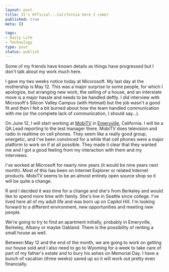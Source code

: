 ```yaml
--- 
layout: post
title: It's Official...California here I come!
published: true
meta: {}

tags: 
- Daily Life
- Technology
type: post
status: publish
---
```

Some of my friends have known details as things have progressed but I don't talk about my work much here.

I gave my two weeks notice today at Micorosoft. My last day at the mothership is May 12. This was a major surprise to some people, for which I apologize, but arranging new work, the selling of a house, and an interstate move is a major hassle and needs to be handled deftly. I did interview with Microsoft's Silicon Valley Campus (with Hotmail) but the job wasn't a good fit and then I felt a bit burned about how the team handled communication with me (or the complete lack of communication, I should say...).

On June 12, I will start working at <a href="http://www.mobitv.com">MobiTV</a> in <a href="http://maps.google.com/maps?f=q&hl=en&sll=37.83609,-122.289848&sspn=0.18709,0.324783&q=mobitv&cid=37836090,-122289848,6565220375307509511&li=lmd&z=14&t=m">Emeryville</a>, California. I will be a QA Lead reporting to the test manager there. MobiTV does television and radio in realtime on cell phones. They seem like a really good group, energetic, and I've been convinced for a while that cell phones were a major platform to work on if at all possible. They made it clear that they wanted me and I got a good feeling from my interaction with them and my interviews.

I've worked at Microsoft for nearly nine years (it would be nine years next month). Most of this has been on Internet Explorer or related Internet products. MobiTV seems to be an almost entirely open source shop so it will be quite a change.

R and I decided it was time for a change and she's from Berkeley and would like to spend more time with family. She's live in Seattle since college. I've lived here all of my adult life and was born up on Capitol Hill. I'm looking forward to a different environment, new opportunities and meeting new people.

We're going to try to find an apartment initially, probably in Emeryville, Berkeley, Albany or maybe Oakland. There is the possibility of renting a small house as well.

Between May 12 and the end of the month, we are going to work on getting our house sold and I also need to go to Wyoming for a week to take care of part of my father's estate and to bury his ashes on Memorial Day. I have a bunch of vacation (three weeks) saved up so it will work out pretty even financially.
